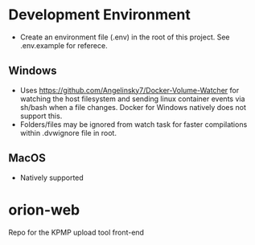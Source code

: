 # Development Environment
* Create an environment file (.env) in the root of this project. See .env.example for referece.

## Windows
* Uses https://github.com/Angelinsky7/Docker-Volume-Watcher for watching the host filesystem and sending linux container events via sh/bash when a file changes. Docker for Windows natively does not support this.
* Folders/files may be ignored from watch task for faster compilations within .dvwignore file in root.

## MacOS
* Natively supported

# orion-web
Repo for the KPMP upload tool front-end
